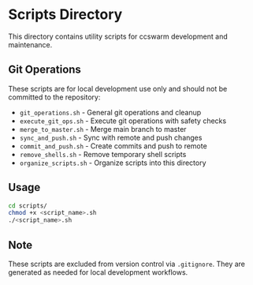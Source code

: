 # Scripts Directory

This directory contains utility scripts for ccswarm development and maintenance.

## Git Operations

These scripts are for local development use only and should not be committed to the repository:

- `git_operations.sh` - General git operations and cleanup
- `execute_git_ops.sh` - Execute git operations with safety checks
- `merge_to_master.sh` - Merge main branch to master
- `sync_and_push.sh` - Sync with remote and push changes
- `commit_and_push.sh` - Create commits and push to remote
- `remove_shells.sh` - Remove temporary shell scripts
- `organize_scripts.sh` - Organize scripts into this directory

## Usage

```bash
cd scripts/
chmod +x <script_name>.sh
./<script_name>.sh
```

## Note

These scripts are excluded from version control via `.gitignore`.
They are generated as needed for local development workflows.